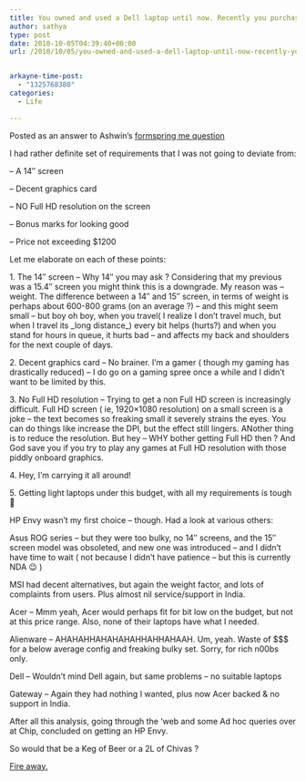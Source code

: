 ```yaml
---
title: You owned and used a Dell laptop until now. Recently you purchased an HP Envy. What factors influenced you in choosing HP over Dell or even Acer, Asus for that matter? No beer for short answer.
author: sathya
type: post
date: 2010-10-05T04:39:40+00:00
url: /2010/10/05/you-owned-and-used-a-dell-laptop-until-now-recently-you-purchased-an-hp-envy-what-factors-influenced-you-in-choosing-hp-over-dell-or-even-acer-asus-for-that-matter-no-beer-for-short-answer/


arkayne-time-post:
  - "1325768380"
categories:
  - Life

---
```

<p class="formspringmeAnswer">
  Posted as an answer to Ashwin&#8217;s <a id="aptureLink_B9TdEu7y7Q" href="http://www.formspring.me/sathyabhat/q/1262994332">formspring me question</a>
</p>

<p class="formspringmeAnswer">
  <p>
    I had rather definite set of requirements that I was not going to deviate from:
  </p>
  
  <p>
    &#8211; A 14&#8243; screen
  </p>
  
  <p>
    &#8211; Decent graphics card
  </p>
  
  <p>
    &#8211; NO Full HD resolution on the screen
  </p>
  
  <p>
    &#8211; Bonus marks for looking good
  </p>
  
  <p>
    &#8211; Price not exceeding $1200
  </p>
  
  <p>
    Let me elaborate on each of these points:
  </p>
  
  <p>
    1. The 14&#8243; screen &#8211; Why 14&#8243; you may ask ? Considering that my previous was a 15.4&#8243; screen you might think this is a downgrade. My reason was &#8211; weight. The difference between a 14&#8243; and 15&#8243; screen, in terms of weight is perhaps about 600-800 grams (on an average ?) &#8211; and this might seem small &#8211; but boy oh boy, when you travel( I realize I don&#8217;t travel much, but when I travel its _long distance_) every bit helps (hurts?) and when you stand for hours in queue, it hurts bad &#8211; and affects my back and shoulders for the next couple of days.
  </p>
  
  <p>
    2. Decent graphics card &#8211; No brainer. I&#8217;m a gamer ( though my gaming has drastically reduced) &#8211; I do go on a gaming spree once a while and I didn&#8217;t want to be limited by this.
  </p>
  
  <p>
    3. No Full HD resolution &#8211; Trying to get a non Full HD screen is increasingly difficult. Full HD screen ( ie, 1920&#215;1080 resolution) on a small screen is a joke &#8211; the text becomes so freaking small it severely strains the eyes. You can do things like increase the DPI, but the effect still lingers. ANother thing is to reduce the resolution. But hey &#8211; WHY bother getting Full HD then ? And God save you if you try to play any games at Full HD resolution with those piddly onboard graphics.
  </p>
  
  <p>
    4. Hey, I&#8217;m carrying it all around!
  </p>
  
  <p>
    5. Getting light laptops under this budget, with all my requirements is tough 🙂
  </p>
  
  <p>
    HP Envy wasn&#8217;t my first choice &#8211; though. Had a look at various others:
  </p>
  
  <p>
    Asus ROG series &#8211; but they were too bulky, no 14&#8243; screens, and the 15&#8243; screen model was obsoleted, and new one was introduced &#8211; and I didn&#8217;t have time to wait ( not because I didn&#8217;t have patience &#8211; but this is currently NDA 😉 )
  </p>
  
  <p>
    MSI had decent alternatives, but again the weight factor, and lots of complaints from users. Plus almost nil service/support in India.
  </p>
  
  <p>
    Acer &#8211; Mmm yeah, Acer would perhaps fit for bit low on the budget, but not at this price range. Also, none of their laptops have what I needed.
  </p>
  
  <p>
    Alienware &#8211; AHAHAHHAHAHAHAHHAHHAHAAH. Um, yeah. Waste of $$$ for a below average config and freaking bulky set. Sorry, for rich n00bs only.
  </p>
  
  <p>
    Dell &#8211; Wouldn&#8217;t mind Dell again, but same problems &#8211; no suitable laptops
  </p>
  
  <p>
    Gateway &#8211; Again they had nothing I wanted, plus now Acer backed & no support in India.
  </p>
  
  <p>
    After all this analysis, going through the &#8216;web and some Ad hoc queries over at Chip, concluded on getting an HP Envy.
  </p>
  
  <p>
    So would that be a Keg of Beer or a 2L of Chivas ?
  </p>
  
  <p class="formspringmeFooter">
    <a href="http://formspring.me/sathyabhat?utm_medium=social&utm_source=wordpress&utm_campaign=shareanswer">Fire away.</a>
  </p>
